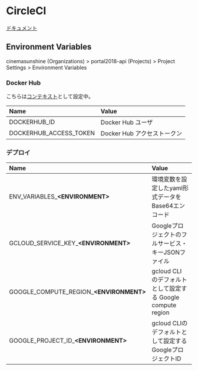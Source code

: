 # CircleCI

[ドキュメント](https://circleci.com/docs/ja/)

## Environment Variables

cinemasunshine (Organizations) > portal2018-api (Projects) > Project Settings > Environment Variables

### Docker Hub

こちらは[コンテキスト](https://circleci.com/docs/ja/2.0/contexts/)として設定中。

| Name | Value |
|:---|:---|
|DOCKERHUB_ID |Docker Hub ユーザ |
|DOCKERHUB_ACCESS_TOKEN |Docker Hub アクセストークン |

### デプロイ

| Name | Value |
|:---|:---|
| ENV_VARIABLES_**\<ENVIRONMENT\>** | 環境変数を設定したyaml形式データをBase64エンコード |
| GCLOUD_SERVICE_KEY_**\<ENVIRONMENT\>** | Googleプロジェクトのフルサービス・キーJSONファイル |
| GOOGLE_COMPUTE_REGION_**\<ENVIRONMENT\>** | gcloud CLI のデフォルトとして設定する Google compute region |
| GOOGLE_PROJECT_ID_**\<ENVIRONMENT\>** | gcloud CLIのデフォルトとして設定するGoogleプロジェクトID |
